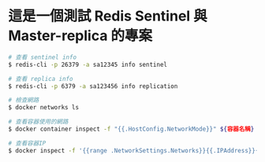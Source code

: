 # 這是一個測試 Redis Sentinel 與 Master-replica 的專案


```bash
# 查看 sentinel info
$ redis-cli -p 26379 -a sa12345 info sentinel
```

```bash
# 查看 replica info
$ redis-cli -p 6379 -a sa123456 info replication
```

```bash
# 檢查網路
$ docker networks ls

# 查看容器使用的網路
$ docker container inspect -f "{{.HostConfig.NetworkMode}}" ${容器名稱}

# 查看容器IP
$ docker inspect -f '{{range .NetworkSettings.Networks}}{{.IPAddress}}{{end}}' ${容器名稱}
```